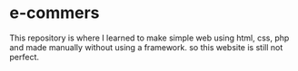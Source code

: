 # e-commers
This repository is where I learned to make simple web using html, css, php and made manually without using a framework. so this website is still not perfect.
